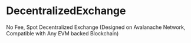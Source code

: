 # DecentralizedExchange
No Fee, Spot Decentralized Exchange (Designed on Avalanache Network, Compatible with Any EVM backed Blockchain)
